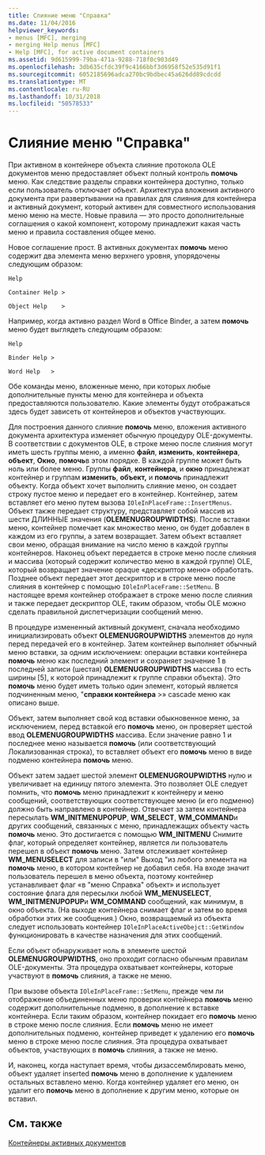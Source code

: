 ```yaml
---
title: Слияние меню "Справка"
ms.date: 11/04/2016
helpviewer_keywords:
- menus [MFC], merging
- merging Help menus [MFC]
- Help [MFC], for active document containers
ms.assetid: 9d615999-79ba-471a-9288-718f0c903d49
ms.openlocfilehash: 3db635cfdc39f9c4166bbf3d6958f52e535d91f1
ms.sourcegitcommit: 6052185696adca270bc9bdbec45a626dd89cdcdd
ms.translationtype: MT
ms.contentlocale: ru-RU
ms.lasthandoff: 10/31/2018
ms.locfileid: "50578533"
---
```

# <a name="help-menu-merging"></a>Слияние меню "Справка"

При активном в контейнере объекта слияние протокола OLE документов меню предоставляет объект полный контроль **помочь** меню. Как следствие разделы справки контейнера доступно, только если пользователь отключает объект. Архитектура вложения активного документа при развертывании на правилах для слияния для контейнера и активный документ, который активен для совместного использования меню меню на месте. Новые правила — это просто дополнительные соглашения о какой компонент, которому принадлежит какая часть меню и правила составления общее меню.

Новое соглашение прост. В активных документах **помочь** меню содержит два элемента меню верхнего уровня, упорядочены следующим образом:

`Help`

`Container Help >`

`Object Help    >`

Например, когда активно раздел Word в Office Binder, а затем **помочь** меню будет выглядеть следующим образом:

`Help`

`Binder Help >`

`Word Help   >`

Обе команды меню, вложенные меню, при которых любые дополнительные пункты меню для контейнера и объекта предоставляются пользователю. Какие элементы будут отображаться здесь будет зависеть от контейнеров и объектов участвующих.

Для построения данного слияние **помочь** меню, вложения активного документа архитектура изменяет обычную процедуру OLE-документы. В соответствии с документов OLE, в строке меню после слияния могут иметь шесть группы меню, а именно **файл**, **изменить**, **контейнера**, **объект**,  **Окно**, **помочь**в этом порядке. В каждой группе может быть ноль или более меню. Группы **файл**, **контейнера**, и **окно** принадлежат контейнер и группам **изменить**, **объект,** и **помочь** принадлежит объекту. Когда объект хочет выполнить слияние меню, он создает строку пустое меню и передает его в контейнер. Контейнер, затем вставляет его меню путем вызова `IOleInPlaceFrame::InsertMenus`. Объект также передает структуру, представляет собой массив из шести ДЛИННЫЕ значения (**OLEMENUGROUPWIDTHS**). После вставки меню, контейнер помечает как множество меню, он будет добавлен в каждом из его группы, а затем возвращает. Затем объект вставляет свои меню, обращая внимание на число меню в каждой группы контейнеров. Наконец объект передается в строке меню после слияния и массива (который содержит количество меню в каждой группе) OLE, который возвращает значение opaque «дескриптор меню» обработать. Позднее объект передает этот дескриптор и в строке меню после слияния в контейнер с помощью `IOleInPlaceFrame::SetMenu`. В настоящее время контейнер отображает в строке меню после слияния и также передает дескриптор OLE, таким образом, чтобы OLE можно сделать правильной диспетчеризации сообщений меню.

В процедуре измененный активный документ, сначала необходимо инициализировать объект **OLEMENUGROUPWIDTHS** элементов до нуля перед передачей его в контейнер. Затем контейнер выполняет обычный меню вставки, за одним исключением: операции вставки контейнера **помочь** меню как последний элемент и сохраняет значение 1 в последней записи (шестая) **OLEMENUGROUPWIDTHS** массива (то есть ширины [5], к которой принадлежит к группе справки объекта). Это **помочь** меню будет иметь только один элемент, который является подчиненным меню, "**справки контейнера** >» cascade меню как описано выше.

Объект, затем выполняет свой код вставки обыкновенное меню, за исключением, перед вставкой его **помочь** меню, он проверяет шестой ввод **OLEMENUGROUPWIDTHS** массива. Если значение равно 1 и последнее меню называется **помочь** (или соответствующий Локализованная строка), то вставляет объект его **помочь** меню в виде подменю контейнера **помочь** меню.

Объект затем задает шестой элемент **OLEMENUGROUPWIDTHS** нулю и увеличивает на единицу пятого элемента. Это позволяет OLE следует помнить, что **помочь** меню принадлежит к контейнеру и меню сообщений, соответствующих соответствующее меню (и его подменю) должно быть направлено в контейнер. Отвечает за затем контейнера пересылать **WM_INITMENUPOPUP**, **WM_SELECT**, **WM_COMMAND**и других сообщений, связанных с меню, принадлежащих объекту часть **помочь** меню. Это достигается с помощью **WM_INITMENU** Снимите флаг, который определяет контейнер, является ли пользователь перешел в объект **помочь** меню. Затем отслеживает контейнер **WM_MENUSELECT** для записи в "или" Выход "из любого элемента на **помочь** меню, в котором контейнер не добавил себя. На входе значит пользователь перешел в меню объекта, поэтому контейнер устанавливает флаг «в "меню Справка" объект» и использует состояние флага для пересылки любой **WM_MENUSELECT**, **WM_INITMENUPOPUP**и  **WM_COMMAND** сообщений, как минимум, в окно объекта. (На выходе контейнера снимает флаг и затем во время обработки этих же сообщения.) Окно, возвращаемый из объекта следует использовать контейнер `IOleInPlaceActiveObejct::GetWindow` функционировать в качестве назначения для этих сообщений.

Если объект обнаруживает ноль в элементе шестой **OLEMENUGROUPWIDTHS**, оно проходит согласно обычным правилам OLE-документы. Эта процедура охватывает контейнеры, которые участвуют в **помочь** слияния, а также не меню.

При вызове объекта `IOleInPlaceFrame::SetMenu`, прежде чем ли отображение объединенных меню проверки контейнера **помочь** меню содержит дополнительные подменю, в дополнение к вставке контейнера. Если таким образом, контейнер покидает его **помочь** меню в строке меню после слияния. Если **помочь** меню не имеет дополнительных подменю, контейнер приведет к удалению его **помочь** меню в строке меню после слияния. Эта процедура охватывает объектов, участвующих в **помочь** слияния, а также не меню.

И, наконец, когда наступает время, чтобы дизассемблировать меню, объект удаляет inserted **помочь** меню в дополнение к удалением остальных вставлено меню. Когда контейнер удаляет его меню, он удалит его **помочь** меню в дополнение к другим меню, которые он вставил.

## <a name="see-also"></a>См. также

[Контейнеры активных документов](../mfc/active-document-containers.md)

